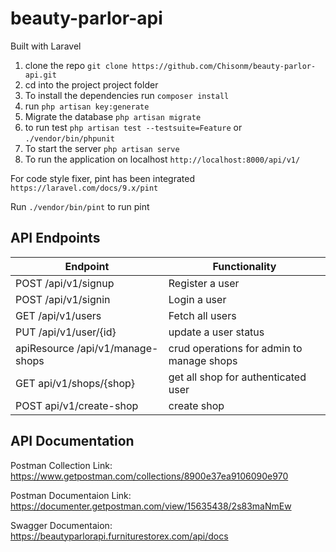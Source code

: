 # beauty-parlor-api
Built with Laravel 


1. clone the repo `git clone https://github.com/Chisonm/beauty-parlor-api.git`
2. cd into the project project folder
3. To install the dependencies run `composer install`
4. run `php artisan key:generate`
5. Migrate the database `php artisan migrate`
6. to run test `php artisan test --testsuite=Feature` or `./vendor/bin/phpunit`
7. To start the server `php artisan serve`
8. To run the application on localhost `http://localhost:8000/api/v1/`

For code style fixer, pint has been integrated `https://laravel.com/docs/9.x/pint`

Run `./vendor/bin/pint` to run pint

## API Endpoints

| Endpoint | Functionality |
| --- | --- |
| POST /api/v1/signup | Register a user |
| POST /api/v1/signin | Login a user |
| GET /api/v1/users | Fetch all users |
| PUT /api/v1/user/{id} | update a user status |
| apiResource /api/v1/manage-shops | crud operations for admin to manage shops |
| GET api/v1/shops/{shop} | get all shop for authenticated user |
| POST api/v1/create-shop | create shop


## API Documentation

Postman Collection Link: https://www.getpostman.com/collections/8900e37ea9106090e970

Postman Documentaion Link: https://documenter.getpostman.com/view/15635438/2s83maNmEw

Swagger Documentaion: https://beautyparlorapi.furniturestorex.com/api/docs

